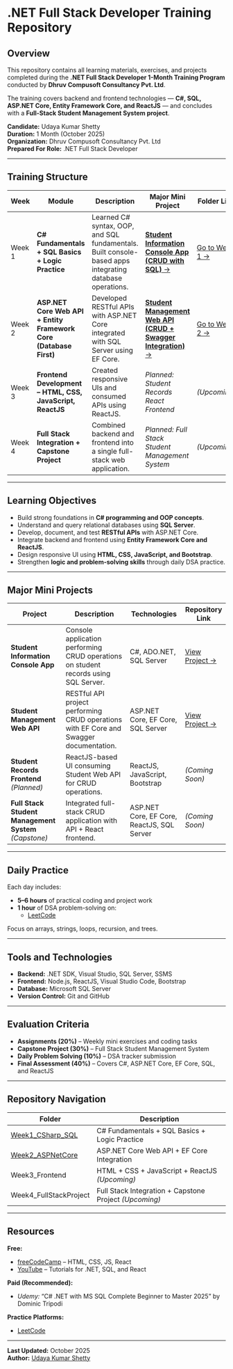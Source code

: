 # .NET Full Stack Developer Training Repository

## Overview
This repository contains all learning materials, exercises, and projects completed during the **.NET Full Stack Developer 1-Month Training Program** conducted by **Dhruv Compusoft Consultancy Pvt. Ltd**.

The training covers backend and frontend technologies — **C#, SQL, ASP.NET Core, Entity Framework Core, and ReactJS** — and concludes with a **Full-Stack Student Management System project**.

**Candidate:** Udaya Kumar Shetty  
**Duration:** 1 Month (October 2025)  
**Organization:** Dhruv Compusoft Consultancy Pvt. Ltd  
**Prepared For Role:** .NET Full Stack Developer  

---

## Training Structure

| Week | Module | Description | Major Mini Project | Folder Link |
|------|---------|-------------|--------------------|--------------|
| Week 1 | **C# Fundamentals + SQL Basics + Logic Practice** | Learned C# syntax, OOP, and SQL fundamentals. Built console-based apps integrating database operations. | [**Student Information Console App (CRUD with SQL)** →](https://github.com/udayshetty770/UdayaKumarShetty_NET_Training-Data/tree/main/Week1_CSharp_SQL/Day-7%20(%2015-10-2025%20)%20-%20With%20Mini%20Project) | [Go to Week 1 →](https://github.com/udayshetty770/UdayaKumarShetty_NET_Training-Data/tree/main/Week1_CSharp_SQL) |
| Week 2 | **ASP.NET Core Web API + Entity Framework Core (Database First)** | Developed RESTful APIs with ASP.NET Core integrated with SQL Server using EF Core. | [**Student Management Web API (CRUD + Swagger Integration)** →](https://github.com/udayshetty770/UdayaKumarShetty_NET_Training-Data/tree/main/Week2_ASPNetCore/Day-7%20(22-10-2025)) | [Go to Week 2 →](https://github.com/udayshetty770/UdayaKumarShetty_NET_Training-Data/tree/main/Week2_ASPNetCore) |
| Week 3 | **Frontend Development – HTML, CSS, JavaScript, ReactJS** | Created responsive UIs and consumed APIs using ReactJS. | *Planned: Student Records React Frontend* | *(Upcoming)* |
| Week 4 | **Full Stack Integration + Capstone Project** | Combined backend and frontend into a single full-stack web application. | *Planned: Full Stack Student Management System* | *(Upcoming)* |

---

## Learning Objectives
- Build strong foundations in **C# programming and OOP concepts**.  
- Understand and query relational databases using **SQL Server**.  
- Develop, document, and test **RESTful APIs** with ASP.NET Core.  
- Integrate backend and frontend using **Entity Framework Core and ReactJS**.  
- Design responsive UI using **HTML, CSS, JavaScript, and Bootstrap**.  
- Strengthen **logic and problem-solving skills** through daily DSA practice.

---

## Major Mini Projects

| Project | Description | Technologies | Repository Link |
|----------|--------------|---------------|-----------------|
| **Student Information Console App** | Console application performing CRUD operations on student records using SQL Server. | C#, ADO.NET, SQL Server | [View Project →](https://github.com/udayshetty770/UdayaKumarShetty_NET_Training-Data/tree/main/Week1_CSharp_SQL/Day-7%20(%2015-10-2025%20)%20-%20With%20Mini%20Project) |
| **Student Management Web API** | RESTful API project performing CRUD operations with EF Core and Swagger documentation. | ASP.NET Core, EF Core, SQL Server | [View Project →](https://github.com/udayshetty770/UdayaKumarShetty_NET_Training-Data/tree/main/Week2_ASPNetCore/Day-7%20(22-10-2025)) |
| **Student Records Frontend** *(Planned)* | ReactJS-based UI consuming Student Web API for CRUD operations. | ReactJS, JavaScript, Bootstrap | *(Coming Soon)* |
| **Full Stack Student Management System** *(Capstone)* | Integrated full-stack CRUD application with API + React frontend. | ASP.NET Core, EF Core, ReactJS, SQL Server | *(Coming Soon)* |

---

## Daily Practice
Each day includes:
- **5–6 hours** of practical coding and project work  
- **1 hour** of DSA problem-solving on:  
  - [LeetCode](https://leetcode.com/u/Uday_shetty770/)

Focus on arrays, strings, loops, recursion, and trees.

---

## Tools and Technologies
- **Backend:** .NET SDK, Visual Studio, SQL Server, SSMS  
- **Frontend:** Node.js, ReactJS, Visual Studio Code, Bootstrap  
- **Database:** Microsoft SQL Server  
- **Version Control:** Git and GitHub  

---

## Evaluation Criteria
- **Assignments (20%)** – Weekly mini exercises and coding tasks  
- **Capstone Project (30%)** – Full Stack Student Management System  
- **Daily Problem Solving (10%)** – DSA tracker submission  
- **Final Assessment (40%)** – Covers C#, ASP.NET Core, EF Core, SQL, and ReactJS  

---

## Repository Navigation
| Folder | Description |
|---------|-------------|
| [Week1_CSharp_SQL](https://github.com/udayshetty770/UdayaKumarShetty_NET_Training-Data/tree/main/Week1_CSharp_SQL) | C# Fundamentals + SQL Basics + Logic Practice |
| [Week2_ASPNetCore](https://github.com/udayshetty770/UdayaKumarShetty_NET_Training-Data/tree/main/Week2_ASPNetCore) | ASP.NET Core Web API + EF Core Integration |
| Week3_Frontend | HTML + CSS + JavaScript + ReactJS *(Upcoming)* |
| Week4_FullStackProject | Full Stack Integration + Capstone Project *(Upcoming)* |

---

## Resources
**Free:**  
- [freeCodeCamp](https://www.freecodecamp.org) – HTML, CSS, JS, React  
- [YouTube](https://www.youtube.com) – Tutorials for .NET, SQL, and React  

**Paid (Recommended):**  
- *Udemy:* “C# .NET with MS SQL Complete Beginner to Master 2025” by Dominic Tripodi  

**Practice Platforms:**  
- [LeetCode](https://leetcode.com/u/Uday_shetty770/)

---

**Last Updated:** October 2025  
**Author:** [Udaya Kumar Shetty](https://github.com/udayshetty770)
